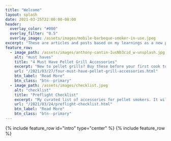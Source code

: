 ```yaml
---
title: "Welcome"
layout: splash
date: 2021-03-25T22:00:00-08:00
header:
  overlay_color: "#000"
  overlay_filter: "0.5"
  overlay_image: /assets/images/mobile-barbeque-smoker-in-use.jpeg
excerpt: "These are articles and posts based on my learnings as a new pellet grill owner and amateur smoker of meats."
feature_row:
  - image_path: /assets/images/anthony-cantin-IusNb3cid_w-unsplash.jpg
    alt: "must haves"
    title: "4 Must Have Pellet Grill Accessories"
    excerpt: "New to pellet grills? Buy these before your first cook to make sure you get off to a good start."
    url: "/2021/03/27/four-must-have-pellet-grill-accessories.html"
    btn_label: "Read More"
    btn_class: "btn--primary"
  - image_path: /assets/images/checklist.jpeg
    alt: "checklist"
    title: "Preflight Checklist"
    excerpt: "My curated list of accessories for pellet smokers. It will cover your needs from maintenance, cleaning, and cooking."
    url: "/2021/03/24/preflight-checklist.html"
    btn_label: "Read More"
    btn_class: "btn--primary"
---
```


{% include feature_row id="intro" type="center" %}
{% include feature_row %}
